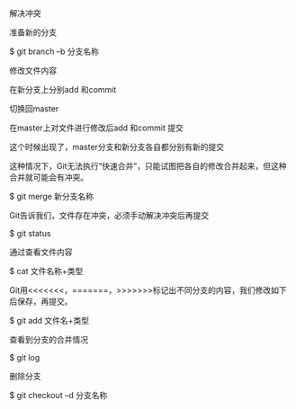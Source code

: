 解决冲突

准备新的分支

$ git branch –b 分支名称

修改文件内容

在新分支上分别add 和commit

切换回master

在master上对文件进行修改后add 和commit 提交

这个时候出现了，master分支和新分支各自都分别有新的提交

这种情况下，Git无法执行“快速合并”，只能试图把各自的修改合并起来，但这种合并就可能会有冲突。

$ git merge 新分支名称

Git告诉我们，文件存在冲突，必须手动解决冲突后再提交

$ git status

通过查看文件内容

$ cat 文件名称+类型

Git用<<<<<<<，=======，>>>>>>>标记出不同分支的内容，我们修改如下后保存，再提交。

$ git add 文件名+类型

查看到分支的合并情况

$ git log 

删除分支

$ git checkout –d 分支名称
